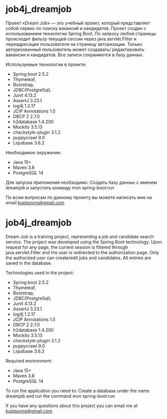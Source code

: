 <h1>job4j_dreamjob</h1>
Проект «Dream Job» — это учебный проект, который представляет собой сервис по поиску вакансий и кандидатов. Проект создан с использованием технологии Spring Boot.
По запросу любой страницы происходит фильтр текущей сессии через java.servlet.Filter и переадресация пользователя на страницу авторизации. Только авторизованный пользователь может создавать/ редактировать вакансии и кандидатов. Все записи сохраняются в базу данных.  

Используемые технологии в проекте:
- Spring boot 2.5.2
- Thymeleaf,
- Bootstrap,
- JDBC(PostgreSql).
- Junit 4.13.2
- AssertJ 3.23.1
- log4j 1.2.17
- JCIP Annotations 1.0
- DBCP 2 2.7.0
- h2database 1.4.200
- Mockito 3.5.13
- checkstyle-plugin 3.1.2
- puppycrawl 9.0
- Liquibase 3.6.2

Необходимое окружение:
- Java 15+
- Maven 3.8
- PostgreSQL 14

Для запуска приложения необходимо:
Создать базу данных с именем dreamjob и запустить команду mvn spring-boot:run

По всем вопросам по данному проекту вы можете написать мне на email kuptsovns@gmail.com


<h1>job4j_dreamjob</h1>
Dream Job is a training project, representing a job and candidate search service. The project was developed using the Spring Boot technology.
Upon request for any page, the current session is filtered through java.servlet.Filter and the user is redirected to the authorization page. Only the authorized user can create/edit jobs and candidates. All entries are saved in the database.  

Technologies used in the project: 
- Spring boot 2.5.2
- Thymeleaf, 
- Bootstrap, 
- JDBC(PostgreSql). 
- Junit 4.13.2
- AssertJ 3.23.1
- log4j 1.2.17
- JCIP Annotations 1.0
- DBCP 2 2.7.0
- h2database 1.4.200
- Mockito 3.5.13
- checkstyle-plugin 3.1.2
- puppycrawl 9.0
- Liquibase 3.6.2

Required environment:
- Java 15+
- Maven 3.8
- PostgreSQL 14

To run the application you need to:
Create a database under the name dreamjob and run the command mvn spring-boot:run

If you have any questions about this project you can email me at kuptsovns@gmail.com